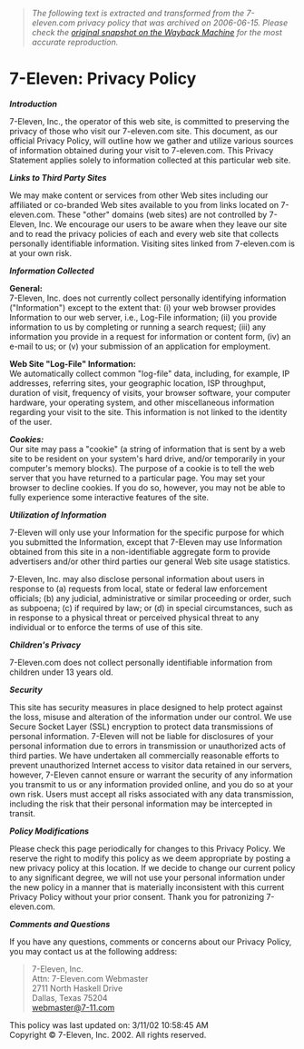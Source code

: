 > *The following text is extracted and transformed from the 7-eleven.com privacy policy that was archived on 2006-06-15. Please check the [original snapshot on the Wayback Machine](https://web.archive.org/web/20060615210637id_/http%3A//www.7-eleven.com/about/privacy.asp) for the most accurate reproduction.*

# 7-Eleven: Privacy Policy

**_Introduction_**

7-Eleven, Inc., the operator of this web site, is committed to preserving the privacy of those who visit our 7-eleven.com site. This document, as our official Privacy Policy, will outline how we gather and utilize various sources of information obtained during your visit to 7-eleven.com. This Privacy Statement applies solely to information collected at this particular web site. 

**_Links to Third Party Sites_**

We may make content or services from other Web sites including our affiliated or co-branded Web sites available to you from links located on 7-eleven.com. These "other" domains (web sites) are not controlled by 7-Eleven, Inc. We encourage our users to be aware when they leave our site and to read the privacy policies of each and every web site that collects personally identifiable information. Visiting sites linked from 7-eleven.com is at your own risk. 

**_Information Collected_**

**General:**  
7-Eleven, Inc. does not currently collect personally identifying information ("Information") except to the extent that: (i) your web browser provides Information to our web server, i.e., Log-File information; (ii) you provide information to us by completing or running a search request; (iii) any information you provide in a request for information or content form, (iv) an e-mail to us; or (v) your submission of an application for employment. 

**Web Site "Log-File" Information:**  
We automatically collect common "log-file" data, including, for example, IP addresses, referring sites, your geographic location, ISP throughput, duration of visit, frequency of visits, your browser software, your computer hardware, your operating system, and other miscellaneous information regarding your visit to the site. This information is not linked to the identity of the user. 

**_Cookies:_**  
Our site may pass a "cookie" (a string of information that is sent by a web site to be resident on your system's hard drive, and/or temporarily in your computer's memory blocks). The purpose of a cookie is to tell the web server that you have returned to a particular page. You may set your browser to decline cookies. If you do so, however, you may not be able to fully experience some interactive features of the site. 

**_Utilization of Information_**

7-Eleven will only use your Information for the specific purpose for which you submitted the Information, except that 7-Eleven may use Information obtained from this site in a non-identifiable aggregate form to provide advertisers and/or other third parties our general Web site usage statistics. 

7-Eleven, Inc. may also disclose personal information about users in response to (a) requests from local, state or federal law enforcement officials; (b) any judicial, administrative or similar proceeding or order, such as subpoena; (c) if required by law; or (d) in special circumstances, such as in response to a physical threat or perceived physical threat to any individual or to enforce the terms of use of this site. 

**_Children's Privacy_**

7-Eleven.com does not collect personally identifiable information from children under 13 years old. 

**_Security_**

This site has security measures in place designed to help protect against the loss, misuse and alteration of the information under our control. We use Secure Socket Layer (SSL) encryption to protect data transmissions of personal information. 7-Eleven will not be liable for disclosures of your personal information due to errors in transmission or unauthorized acts of third parties. We have undertaken all commercially reasonable efforts to prevent unauthorized Internet access to visitor data retained in our servers, however, 7-Eleven cannot ensure or warrant the security of any information you transmit to us or any information provided online, and you do so at your own risk. Users must accept all risks associated with any data transmission, including the risk that their personal information may be intercepted in transit. 

**_Policy Modifications_**

Please check this page periodically for changes to this Privacy Policy. We reserve the right to modify this policy as we deem appropriate by posting a new privacy policy at this location. If we decide to change our current policy to any significant degree, we will not use your personal information under the new policy in a manner that is materially inconsistent with this current Privacy Policy without your prior consent. Thank you for patronizing 7-eleven.com. 

**_Comments and Questions_**

If you have any questions, comments or concerns about our Privacy Policy, you may contact us at the following address: 

> 7-Eleven, Inc.  
>  Attn: 7-Eleven.com Webmaster  
>  2711 North Haskell Drive  
>  Dallas, Texas 75204  
>  webmaster@7-11.com  
> 

This policy was last updated on: 3/11/02 10:58:45 AM  
Copyright © 7-Eleven, Inc. 2002. All rights reserved. 

